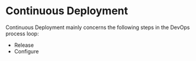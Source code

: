 # Continuous Deployment

Continuous Deployment mainly concerns the following steps in the DevOps process loop:

* Release
* Configure
